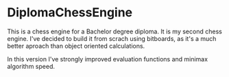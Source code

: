 # DiplomaChessEngine

This is a chess engine for a Bachelor degree diploma. It is my second chess engine. I've decided to build it from scrach using bitboards, as it's a much better aproach than object oriented calculations.

In this version I've strongly improved evaluation functions and minimax algorithm speed.
